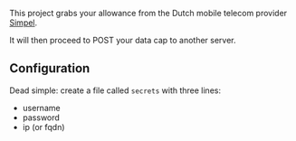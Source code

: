 This project grabs your allowance from the Dutch mobile telecom provider
[Simpel](https://simpel.nl).

It will then proceed to POST your data cap to another server.

## Configuration

Dead simple: create a file called `secrets` with three lines:
- username
- password
- ip (or fqdn)

